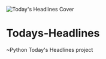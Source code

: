 ![Today's Headlines Cover](https://user-images.githubusercontent.com/94035393/203092916-a2584ecf-7bde-4c5c-8e1d-f8d041f8bf45.jpg)
# Todays-Headlines
~Python Today's Headlines project
